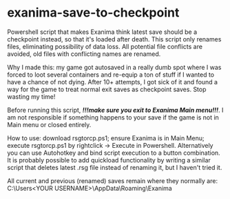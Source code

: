 # exanima-save-to-checkpoint
Powershell script that makes Exanima think latest save should be a checkpoint instead, so that it's loaded after death.
This script only renames files, eliminating possibility of data loss.
All potential file conflicts are avoided, old files with conflicting names are renamed.

Why I made this: my game got autosaved in a really dumb spot where I was forced to loot several containers and re-equip a ton of stuff if I wanted to have a chance of not dying. After 10+ attempts, I got sick of it and found a way for the game to treat normal exit saves as checkpoint saves. Stop wasting my time! 

Before running this script, ***!!!make sure you exit to Exanima Main menu!!!***. I am not responsible if something happens to your save if the game is not in Main menu or closed entirely.

How to use: download rsgtorcp.ps1; ensure Exanima is in Main Menu; execute rsgtorcp.ps1 by rightclick -> Execute in Powershell. 
Alternatively you can use Autohotkey and bind script execution to a button combination.
It is probably possible to add quickload functionality by writing a similar script that deletes latest .rsg file instead of renaming it, but I haven't tried it.

All current and previous (renamed) saves remain where they normally are: C:\Users\<YOUR USERNAME>\AppData\Roaming\Exanima
